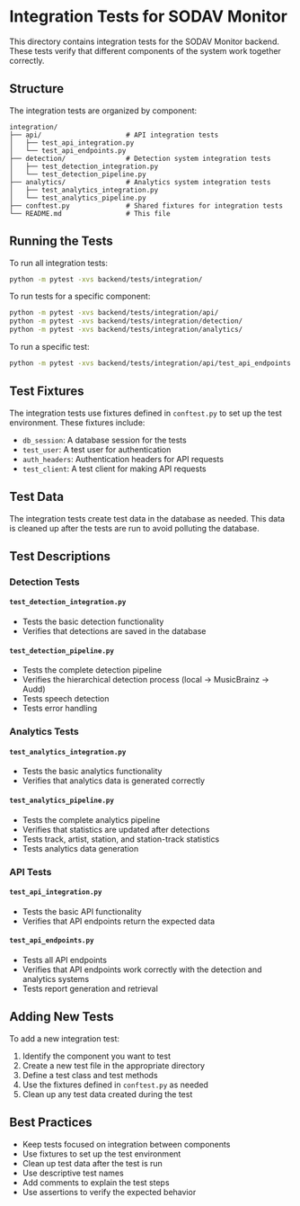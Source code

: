 # Integration Tests for SODAV Monitor

This directory contains integration tests for the SODAV Monitor backend. These tests verify that different components of the system work together correctly.

## Structure

The integration tests are organized by component:

```
integration/
├── api/                     # API integration tests
│   ├── test_api_integration.py
│   └── test_api_endpoints.py
├── detection/               # Detection system integration tests
│   ├── test_detection_integration.py
│   └── test_detection_pipeline.py
├── analytics/               # Analytics system integration tests
│   ├── test_analytics_integration.py
│   └── test_analytics_pipeline.py
├── conftest.py              # Shared fixtures for integration tests
└── README.md                # This file
```

## Running the Tests

To run all integration tests:

```bash
python -m pytest -xvs backend/tests/integration/
```

To run tests for a specific component:

```bash
python -m pytest -xvs backend/tests/integration/api/
python -m pytest -xvs backend/tests/integration/detection/
python -m pytest -xvs backend/tests/integration/analytics/
```

To run a specific test:

```bash
python -m pytest -xvs backend/tests/integration/api/test_api_endpoints.py::TestAPIEndpoints::test_get_stations
```

## Test Fixtures

The integration tests use fixtures defined in `conftest.py` to set up the test environment. These fixtures include:

- `db_session`: A database session for the tests
- `test_user`: A test user for authentication
- `auth_headers`: Authentication headers for API requests
- `test_client`: A test client for making API requests

## Test Data

The integration tests create test data in the database as needed. This data is cleaned up after the tests are run to avoid polluting the database.

## Test Descriptions

### Detection Tests

#### `test_detection_integration.py`
- Tests the basic detection functionality
- Verifies that detections are saved in the database

#### `test_detection_pipeline.py`
- Tests the complete detection pipeline
- Verifies the hierarchical detection process (local → MusicBrainz → Audd)
- Tests speech detection
- Tests error handling

### Analytics Tests

#### `test_analytics_integration.py`
- Tests the basic analytics functionality
- Verifies that analytics data is generated correctly

#### `test_analytics_pipeline.py`
- Tests the complete analytics pipeline
- Verifies that statistics are updated after detections
- Tests track, artist, station, and station-track statistics
- Tests analytics data generation

### API Tests

#### `test_api_integration.py`
- Tests the basic API functionality
- Verifies that API endpoints return the expected data

#### `test_api_endpoints.py`
- Tests all API endpoints
- Verifies that API endpoints work correctly with the detection and analytics systems
- Tests report generation and retrieval

## Adding New Tests

To add a new integration test:

1. Identify the component you want to test
2. Create a new test file in the appropriate directory
3. Define a test class and test methods
4. Use the fixtures defined in `conftest.py` as needed
5. Clean up any test data created during the test

## Best Practices

- Keep tests focused on integration between components
- Use fixtures to set up the test environment
- Clean up test data after the test is run
- Use descriptive test names
- Add comments to explain the test steps
- Use assertions to verify the expected behavior
